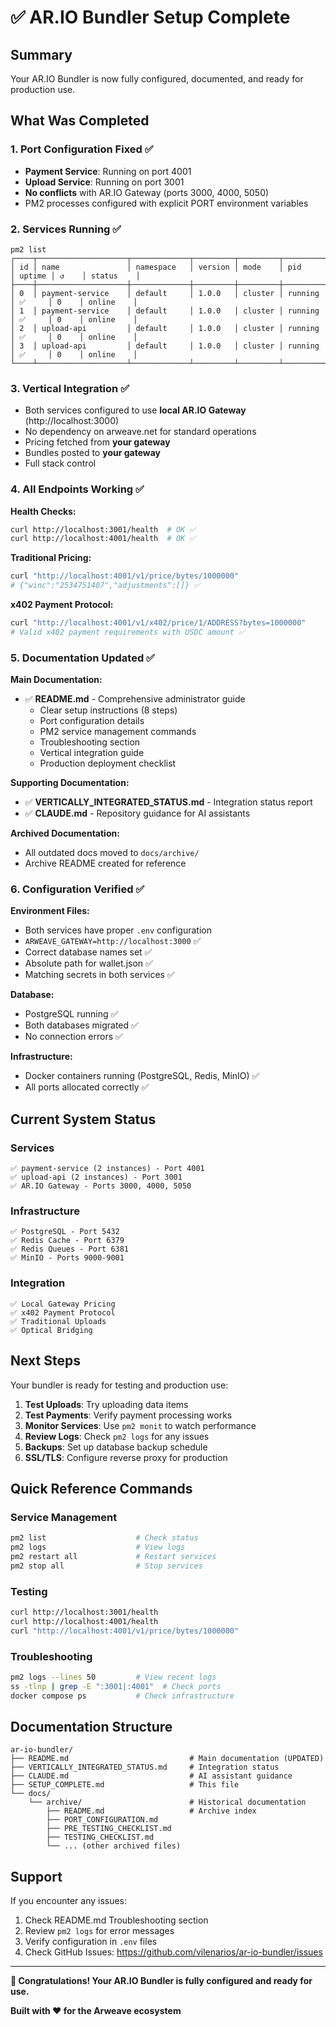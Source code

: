 # ✅ AR.IO Bundler Setup Complete

## Summary

Your AR.IO Bundler is now fully configured, documented, and ready for production use.

## What Was Completed

### 1. Port Configuration Fixed ✅
- **Payment Service**: Running on port 4001
- **Upload Service**: Running on port 3001
- **No conflicts** with AR.IO Gateway (ports 3000, 4000, 5050)
- PM2 processes configured with explicit PORT environment variables

### 2. Services Running ✅
```
pm2 list
┌────┬────────────────────┬─────────────┬─────────┬─────────┬──────────┬────────┬──────┬───────────┐
│ id │ name               │ namespace   │ version │ mode    │ pid      │ uptime │ ↺    │ status    │
├────┼────────────────────┼─────────────┼─────────┼─────────┼──────────┼────────┼──────┼───────────┤
│ 0  │ payment-service    │ default     │ 1.0.0   │ cluster │ running  │ ✅     │ 0    │ online    │
│ 1  │ payment-service    │ default     │ 1.0.0   │ cluster │ running  │ ✅     │ 0    │ online    │
│ 2  │ upload-api         │ default     │ 1.0.0   │ cluster │ running  │ ✅     │ 0    │ online    │
│ 3  │ upload-api         │ default     │ 1.0.0   │ cluster │ running  │ ✅     │ 0    │ online    │
└────┴────────────────────┴─────────────┴─────────┴─────────┴──────────┴────────┴──────┴───────────┘
```

### 3. Vertical Integration ✅
- Both services configured to use **local AR.IO Gateway** (http://localhost:3000)
- No dependency on arweave.net for standard operations
- Pricing fetched from **your gateway**
- Bundles posted to **your gateway**
- Full stack control

### 4. All Endpoints Working ✅

**Health Checks:**
```bash
curl http://localhost:3001/health  # OK ✅
curl http://localhost:4001/health  # OK ✅
```

**Traditional Pricing:**
```bash
curl "http://localhost:4001/v1/price/bytes/1000000"
# {"winc":"2534751407","adjustments":[]} ✅
```

**x402 Payment Protocol:**
```bash
curl "http://localhost:4001/v1/x402/price/1/ADDRESS?bytes=1000000"
# Valid x402 payment requirements with USDC amount ✅
```

### 5. Documentation Updated ✅

**Main Documentation:**
- ✅ **README.md** - Comprehensive administrator guide
  - Clear setup instructions (8 steps)
  - Port configuration details
  - PM2 service management commands
  - Troubleshooting section
  - Vertical integration guide
  - Production deployment checklist

**Supporting Documentation:**
- ✅ **VERTICALLY_INTEGRATED_STATUS.md** - Integration status report
- ✅ **CLAUDE.md** - Repository guidance for AI assistants

**Archived Documentation:**
- All outdated docs moved to `docs/archive/`
- Archive README created for reference

### 6. Configuration Verified ✅

**Environment Files:**
- Both services have proper `.env` configuration
- `ARWEAVE_GATEWAY=http://localhost:3000` ✅
- Correct database names set ✅
- Absolute path for wallet.json ✅
- Matching secrets in both services ✅

**Database:**
- PostgreSQL running ✅
- Both databases migrated ✅
- No connection errors ✅

**Infrastructure:**
- Docker containers running (PostgreSQL, Redis, MinIO) ✅
- All ports allocated correctly ✅

## Current System Status

### Services
```
✅ payment-service (2 instances) - Port 4001
✅ upload-api (2 instances) - Port 3001
✅ AR.IO Gateway - Ports 3000, 4000, 5050
```

### Infrastructure
```
✅ PostgreSQL - Port 5432
✅ Redis Cache - Port 6379
✅ Redis Queues - Port 6381
✅ MinIO - Ports 9000-9001
```

### Integration
```
✅ Local Gateway Pricing
✅ x402 Payment Protocol
✅ Traditional Uploads
✅ Optical Bridging
```

## Next Steps

Your bundler is ready for testing and production use:

1. **Test Uploads**: Try uploading data items
2. **Test Payments**: Verify payment processing works
3. **Monitor Services**: Use `pm2 monit` to watch performance
4. **Review Logs**: Check `pm2 logs` for any issues
5. **Backups**: Set up database backup schedule
6. **SSL/TLS**: Configure reverse proxy for production

## Quick Reference Commands

### Service Management
```bash
pm2 list                    # Check status
pm2 logs                    # View logs
pm2 restart all             # Restart services
pm2 stop all                # Stop services
```

### Testing
```bash
curl http://localhost:3001/health
curl http://localhost:4001/health
curl "http://localhost:4001/v1/price/bytes/1000000"
```

### Troubleshooting
```bash
pm2 logs --lines 50         # View recent logs
ss -tlnp | grep -E ":3001|:4001"  # Check ports
docker compose ps           # Check infrastructure
```

## Documentation Structure

```
ar-io-bundler/
├── README.md                           # Main documentation (UPDATED)
├── VERTICALLY_INTEGRATED_STATUS.md     # Integration status
├── CLAUDE.md                           # AI assistant guidance
├── SETUP_COMPLETE.md                   # This file
└── docs/
    └── archive/                        # Historical documentation
        ├── README.md                   # Archive index
        ├── PORT_CONFIGURATION.md
        ├── PRE_TESTING_CHECKLIST.md
        ├── TESTING_CHECKLIST.md
        └── ... (other archived files)
```

## Support

If you encounter any issues:

1. Check README.md Troubleshooting section
2. Review `pm2 logs` for error messages
3. Verify configuration in `.env` files
4. Check GitHub Issues: https://github.com/vilenarios/ar-io-bundler/issues

---

**🎉 Congratulations! Your AR.IO Bundler is fully configured and ready for use.**

**Built with ❤️ for the Arweave ecosystem**
